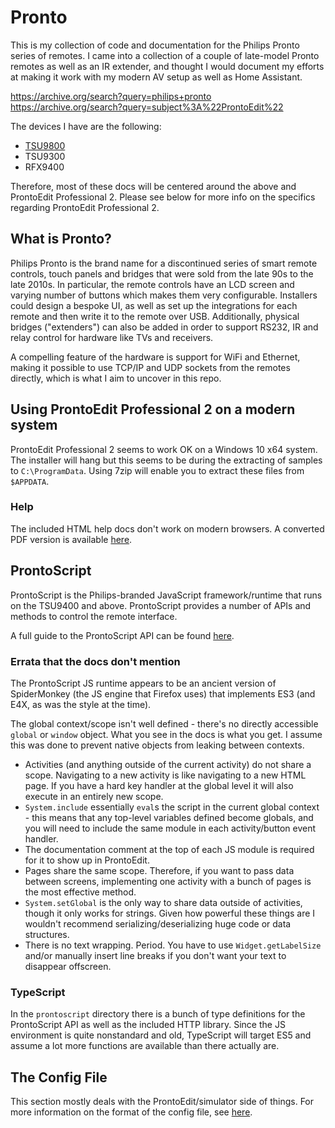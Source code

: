 # Pronto
This is my collection of code and documentation for the Philips Pronto series of remotes.
I came into a collection of a couple of late-model Pronto remotes as well as an IR extender, and thought
I would document my efforts at making it work with my modern AV setup as well as Home Assistant.

https://archive.org/search?query=philips+pronto
https://archive.org/search?query=subject%3A%22ProntoEdit%22

The devices I have are the following:
* [TSU9800](https://archive.org/details/manualzilla-id-6266768)
* TSU9300
* RFX9400

Therefore, most of these docs will be centered around the above and ProntoEdit Professional 2.
Please see below for more info on the specifics regarding ProntoEdit Professional 2.

## What is Pronto?
Philips Pronto is the brand name for a discontinued series of smart remote controls, touch panels
and bridges that were sold from the late 90s to the late 2010s. In particular, the remote controls
have an LCD screen and varying number of buttons which makes them very configurable. Installers could
design a bespoke UI, as well as set up the integrations for each remote and then write it to the remote
over USB. Additionally, physical bridges ("extenders") can also be added in order to support RS232,
IR and relay control for hardware like TVs and receivers.

A compelling feature of the hardware is support for WiFi and Ethernet, making it possible to use TCP/IP and UDP
sockets from the remotes directly, which is what I aim to uncover in this repo.

## Using ProntoEdit Professional 2 on a modern system
ProntoEdit Professional 2 seems to work OK on a Windows 10 x64 system. The installer will hang but this seems to be
during the extracting of samples to `C:\ProgramData`. Using 7zip will enable you to extract these files from `$APPDATA`.

### Help
The included HTML help docs don't work on modern browsers. A converted PDF version is available
[here](docs/ProntoEditProfessional2.pdf).

## ProntoScript
ProntoScript is the Philips-branded JavaScript framework/runtime that runs on the TSU9400 and above. ProntoScript provides
a number of APIs and methods to control the remote interface.

A full guide to the ProntoScript API can be found [here](docs/developer-guide-1.3.9.pdf).

### Errata that the docs don't mention
The ProntoScript JS runtime appears to be an ancient version of SpiderMonkey (the JS engine that Firefox uses) that
implements ES3 (and E4X, as was the style at the time).

The global context/scope isn't well defined - there's no directly accessible `global` or `window` object. What you see in
the docs is what you get. I assume this was done to prevent native objects from leaking between contexts.

* Activities (and anything outside of the current activity) do not share a scope. Navigating to a new activity is like
  navigating to a new HTML page. If you have a hard key handler at the global level it will also execute in an entirely new scope.
* `System.include` essentially `eval`s the script in the current global context - this means that any top-level variables
  defined become globals, and you will need to include the same module in each activity/button event handler.
* The documentation comment at the top of each JS module is required for it to show up in ProntoEdit.
* Pages share the same scope. Therefore, if you want to pass data between screens, implementing one activity with a bunch of
  pages is the most effective method.
* `System.setGlobal` is the only way to share data outside of activities, though it only works for strings. Given how powerful
  these things are I wouldn't recommend serializing/deserializing huge code or data structures.
* There is no text wrapping. Period. You have to use `Widget.getLabelSize` and/or manually insert line breaks if you don't want
  your text to disappear offscreen.

### TypeScript
In the `prontoscript` directory there is a bunch of type definitions for the ProntoScript API as well as the included HTTP
library. Since the JS environment is quite nonstandard and old, TypeScript will target ES5 and assume a lot more functions are
available than there actually are.

## The Config File
This section mostly deals with the ProntoEdit/simulator side of things. For more information on the format of the config file,
see [here](cfedit/readme.md).
